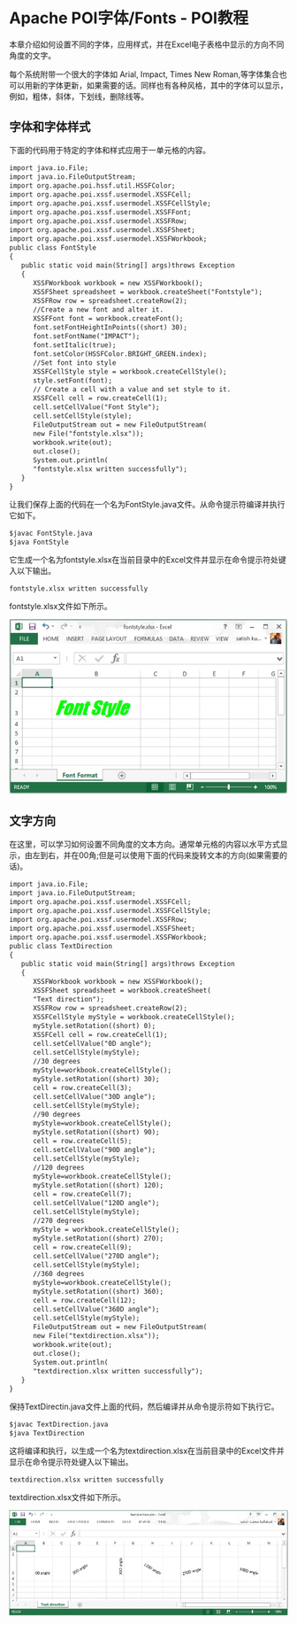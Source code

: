 # Apache POI字体/Fonts - POI教程

本章介绍如何设置不同的字体，应用样式，并在Excel电子表格中显示的方向不同角度的文字。

每个系统附带一个很大的字体如 Arial, Impact, Times New Roman,等字体集合也可以用新的字体更新，如果需要的话。同样也有各种风格，其中的字体可以显示，例如，粗体，斜体，下划线，删除线等。

## 字体和字体样式

下面的代码用于特定的字体和样式应用于一单元格的内容。

```
import java.io.File;
import java.io.FileOutputStream;
import org.apache.poi.hssf.util.HSSFColor;
import org.apache.poi.xssf.usermodel.XSSFCell;
import org.apache.poi.xssf.usermodel.XSSFCellStyle;
import org.apache.poi.xssf.usermodel.XSSFFont;
import org.apache.poi.xssf.usermodel.XSSFRow;
import org.apache.poi.xssf.usermodel.XSSFSheet;
import org.apache.poi.xssf.usermodel.XSSFWorkbook;
public class FontStyle 
{
   public static void main(String[] args)throws Exception 
   {
      XSSFWorkbook workbook = new XSSFWorkbook(); 
      XSSFSheet spreadsheet = workbook.createSheet("Fontstyle");
      XSSFRow row = spreadsheet.createRow(2);
      //Create a new font and alter it.
      XSSFFont font = workbook.createFont();
      font.setFontHeightInPoints((short) 30);
      font.setFontName("IMPACT");
      font.setItalic(true);
      font.setColor(HSSFColor.BRIGHT_GREEN.index);
      //Set font into style
      XSSFCellStyle style = workbook.createCellStyle();
      style.setFont(font);
      // Create a cell with a value and set style to it.
      XSSFCell cell = row.createCell(1);
      cell.setCellValue("Font Style");
      cell.setCellStyle(style);
      FileOutputStream out = new FileOutputStream(
      new File("fontstyle.xlsx"));
      workbook.write(out);
      out.close();
      System.out.println(
      "fontstyle.xlsx written successfully");
   }
}

```

让我们保存上面的代码在一个名为FontStyle.java文件。从命令提示符编译并执行它如下。

```
$javac FontStyle.java
$java FontStyle

```

它生成一个名为fontstyle.xlsx在当前目录中的Excel文件并显示在命令提示符处键入以下输出。

```
fontstyle.xlsx written successfully

```

fontstyle.xlsx文件如下所示。

![FontStyle](../img/1-1412020T252540.jpg)

## 文字方向

在这里，可以学习如何设置不同角度的文本方向。通常单元格的内容以水平方式显示，由左到右，并在00角;但是可以使用下面的代码来旋转文本的方向(如果需要的话)。

```
import java.io.File;
import java.io.FileOutputStream;
import org.apache.poi.xssf.usermodel.XSSFCell;
import org.apache.poi.xssf.usermodel.XSSFCellStyle;
import org.apache.poi.xssf.usermodel.XSSFRow;
import org.apache.poi.xssf.usermodel.XSSFSheet;
import org.apache.poi.xssf.usermodel.XSSFWorkbook;
public class TextDirection 
{
   public static void main(String[] args)throws Exception 
   {
      XSSFWorkbook workbook = new XSSFWorkbook(); 
      XSSFSheet spreadsheet = workbook.createSheet(
      "Text direction");
      XSSFRow row = spreadsheet.createRow(2);
      XSSFCellStyle myStyle = workbook.createCellStyle();
      myStyle.setRotation((short) 0);
      XSSFCell cell = row.createCell(1);
      cell.setCellValue("0D angle");
      cell.setCellStyle(myStyle);
      //30 degrees
      myStyle=workbook.createCellStyle();
      myStyle.setRotation((short) 30);
      cell = row.createCell(3);
      cell.setCellValue("30D angle");
      cell.setCellStyle(myStyle);
      //90 degrees
      myStyle=workbook.createCellStyle();
      myStyle.setRotation((short) 90);
      cell = row.createCell(5);
      cell.setCellValue("90D angle");
      cell.setCellStyle(myStyle);
      //120 degrees
      myStyle=workbook.createCellStyle();
      myStyle.setRotation((short) 120);
      cell = row.createCell(7);
      cell.setCellValue("120D angle");
      cell.setCellStyle(myStyle);
      //270 degrees
      myStyle = workbook.createCellStyle();
      myStyle.setRotation((short) 270);
      cell = row.createCell(9);
      cell.setCellValue("270D angle");
      cell.setCellStyle(myStyle);
      //360 degrees
      myStyle=workbook.createCellStyle();
      myStyle.setRotation((short) 360);
      cell = row.createCell(12);
      cell.setCellValue("360D angle");
      cell.setCellStyle(myStyle);
      FileOutputStream out = new FileOutputStream(
      new File("textdirection.xlsx"));
      workbook.write(out);
      out.close();
      System.out.println( 
      "textdirection.xlsx written successfully");
   }
}

```

保持TextDirectin.java文件上面的代码，然后编译并从命令提示符如下执行它。

```
$javac TextDirection.java
$java TextDirection

```

这将编译和执行，以生成一个名为textdirection.xlsx在当前目录中的Excel文件并显示在命令提示符处键入以下输出。

```
textdirection.xlsx written successfully

```

textdirection.xlsx文件如下所示。

![TextDirectin](../img/1-1412020T3162O.jpg)

